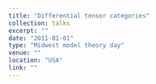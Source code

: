 ```yaml
---
title: "Differential tensor categories"
collection: talks
excerpt: ""
date: "2011-01-01"
type: "Midwest model theory day"
venue: ""
location: "USA"
link: ""
---
```


